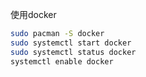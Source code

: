 
使用docker

```bash
sudo pacman -S docker
sudo systemctl start docker
sudo systemctl status docker
systemctl enable docker
```



